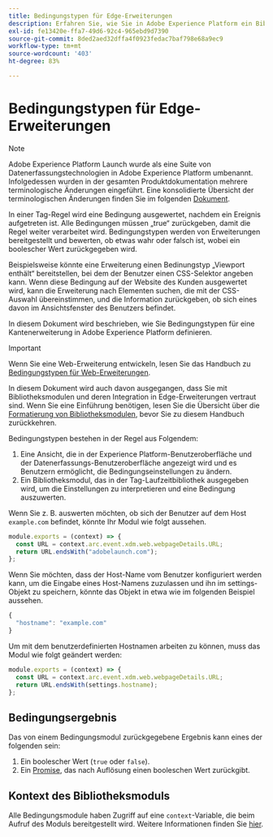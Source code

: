```yaml
---
title: Bedingungstypen für Edge-Erweiterungen
description: Erfahren Sie, wie Sie in Adobe Experience Platform ein Bibliotheksmodul des Typs „condition-type“ für eine Edge-Erweiterung definieren.
exl-id: fe13420e-ffa7-49d6-92c4-965ebd9d7390
source-git-commit: 8ded2aed32dffa4f0923fedac7baf798e68a9ec9
workflow-type: tm+mt
source-wordcount: '403'
ht-degree: 83%

---
```


# Bedingungstypen für Edge-Erweiterungen

>[!NOTE]
>
> Adobe Experience Platform Launch wurde als eine Suite von Datenerfassungstechnologien in Adobe Experience Platform umbenannt. Infolgedessen wurden in der gesamten Produktdokumentation mehrere terminologische Änderungen eingeführt. Eine konsolidierte Übersicht der terminologischen Änderungen finden Sie im folgenden [Dokument](../../term-updates.md).

In einer Tag-Regel wird eine Bedingung ausgewertet, nachdem ein Ereignis aufgetreten ist. Alle Bedingungen müssen „true“ zurückgeben, damit die Regel weiter verarbeitet wird. Bedingungstypen werden von Erweiterungen bereitgestellt und bewerten, ob etwas wahr oder falsch ist, wobei ein boolescher Wert zurückgegeben wird.

Beispielsweise könnte eine Erweiterung einen Bedinungstyp „Viewport enthält“ bereitstellen, bei dem der Benutzer einen CSS-Selektor angeben kann. Wenn diese Bedingung auf der Website des Kunden ausgewertet wird, kann die Erweiterung nach Elementen suchen, die mit der CSS-Auswahl übereinstimmen, und die Information zurückgeben, ob sich eines davon im Ansichtsfenster des Benutzers befindet.

In diesem Dokument wird beschrieben, wie Sie Bedingungstypen für eine Kantenerweiterung in Adobe Experience Platform definieren.

>[!IMPORTANT]
>
>Wenn Sie eine Web-Erweiterung entwickeln, lesen Sie das Handbuch zu [Bedingungstypen für Web-Erweiterungen](../web/condition-types.md).
>
>In diesem Dokument wird auch davon ausgegangen, dass Sie mit Bibliotheksmodulen und deren Integration in Edge-Erweiterungen vertraut sind. Wenn Sie eine Einführung benötigen, lesen Sie die Übersicht über die [Formatierung von Bibliotheksmodulen](./format.md), bevor Sie zu diesem Handbuch zurückkehren.

Bedingungstypen bestehen in der Regel aus Folgendem:

1. Eine Ansicht, die in der Experience Platform-Benutzeroberfläche und der Datenerfassungs-Benutzeroberfläche angezeigt wird und es Benutzern ermöglicht, die Bedingungseinstellungen zu ändern.
2. Ein Bibliotheksmodul, das in der Tag-Laufzeitbibliothek ausgegeben wird, um die Einstellungen zu interpretieren und eine Bedingung auszuwerten.

Wenn Sie z. B. auswerten möchten, ob sich der Benutzer auf dem Host `example.com` befindet, könnte Ihr Modul wie folgt aussehen.

```js
module.exports = (context) => {
  const URL = context.arc.event.xdm.web.webpageDetails.URL;
  return URL.endsWith("adobelaunch.com");
};
```

Wenn Sie möchten, dass der Host-Name vom Benutzer konfiguriert werden kann, um die Eingabe eines Host-Namens zuzulassen und ihn im settings-Objekt zu speichern, könnte das Objekt in etwa wie im folgenden Beispiel aussehen.

```js
{
  "hostname": "example.com"
}
```

Um mit dem benutzerdefinierten Hostnamen arbeiten zu können, muss das Modul wie folgt geändert werden:

```js
module.exports = (context) => {
  const URL = context.arc.event.xdm.web.webpageDetails.URL;
  return URL.endsWith(settings.hostname);
};
```

## Bedingungsergebnis

Das von einem Bedingungsmodul zurückgegebene Ergebnis kann eines der folgenden sein:

1. Ein boolescher Wert (`true` oder `false`).
1. Ein [Promise](https://developer.mozilla.org/de-DE/docs/Web/JavaScript/Reference/Global_Objects/Promise), das nach Auflösung einen booleschen Wert zurückgibt.

## Kontext des Bibliotheksmoduls

Alle Bedingungsmodule haben Zugriff auf eine `context`-Variable, die beim Aufruf des Moduls bereitgestellt wird. Weitere Informationen finden Sie [hier](./context.md).
